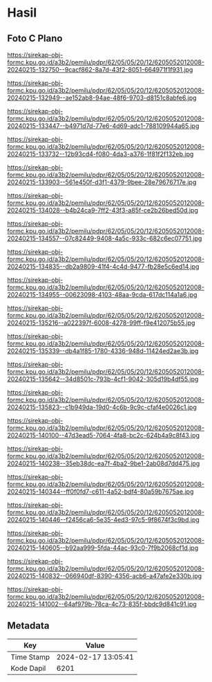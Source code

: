# Hasil

## Foto C Plano

https://sirekap-obj-formc.kpu.go.id/a3b2/pemilu/pdpr/62/05/05/20/12/6205052012008-20240215-132750--9cacf862-8a7d-43f2-8051-664971f1f931.jpg

https://sirekap-obj-formc.kpu.go.id/a3b2/pemilu/pdpr/62/05/05/20/12/6205052012008-20240215-132949--ae152ab8-94ae-48f6-9703-d8151c8abfe6.jpg

https://sirekap-obj-formc.kpu.go.id/a3b2/pemilu/pdpr/62/05/05/20/12/6205052012008-20240215-133447--b4971d7d-77e6-4d69-adc1-788109944a65.jpg

https://sirekap-obj-formc.kpu.go.id/a3b2/pemilu/pdpr/62/05/05/20/12/6205052012008-20240215-133732--12b93cd4-f080-4da3-a376-1f81f2f132eb.jpg

https://sirekap-obj-formc.kpu.go.id/a3b2/pemilu/pdpr/62/05/05/20/12/6205052012008-20240215-133903--561e450f-d3f1-4379-9bee-28e79676717e.jpg

https://sirekap-obj-formc.kpu.go.id/a3b2/pemilu/pdpr/62/05/05/20/12/6205052012008-20240215-134028--b4b24ca9-7ff2-43f3-a85f-ce2b26bed50d.jpg

https://sirekap-obj-formc.kpu.go.id/a3b2/pemilu/pdpr/62/05/05/20/12/6205052012008-20240215-134557--07c82449-9408-4a5c-933c-682c6ec07751.jpg

https://sirekap-obj-formc.kpu.go.id/a3b2/pemilu/pdpr/62/05/05/20/12/6205052012008-20240215-134835--db2a9809-41f4-4c4d-9477-fb28e5c6ed14.jpg

https://sirekap-obj-formc.kpu.go.id/a3b2/pemilu/pdpr/62/05/05/20/12/6205052012008-20240215-134955--00623098-4103-48aa-9cda-617dc114a1a6.jpg

https://sirekap-obj-formc.kpu.go.id/a3b2/pemilu/pdpr/62/05/05/20/12/6205052012008-20240215-135216--a022397f-6008-4278-99ff-f9e412075b55.jpg

https://sirekap-obj-formc.kpu.go.id/a3b2/pemilu/pdpr/62/05/05/20/12/6205052012008-20240215-135339--db4a1f85-1780-4336-948d-11424ed2ae3b.jpg

https://sirekap-obj-formc.kpu.go.id/a3b2/pemilu/pdpr/62/05/05/20/12/6205052012008-20240215-135642--34d8501c-793b-4cf1-9042-305d19b4df55.jpg

https://sirekap-obj-formc.kpu.go.id/a3b2/pemilu/pdpr/62/05/05/20/12/6205052012008-20240215-135823--c1b949da-19d0-4c6b-9c9c-cfaf4e0026c1.jpg

https://sirekap-obj-formc.kpu.go.id/a3b2/pemilu/pdpr/62/05/05/20/12/6205052012008-20240215-140100--47d3ead5-7064-4fa8-bc2c-624b4a9c8f43.jpg

https://sirekap-obj-formc.kpu.go.id/a3b2/pemilu/pdpr/62/05/05/20/12/6205052012008-20240215-140238--35eb38dc-ea7f-4ba2-9be1-2ab08d7dd475.jpg

https://sirekap-obj-formc.kpu.go.id/a3b2/pemilu/pdpr/62/05/05/20/12/6205052012008-20240215-140344--ff0f0fd7-c611-4a52-bdf4-80a59b7675ae.jpg

https://sirekap-obj-formc.kpu.go.id/a3b2/pemilu/pdpr/62/05/05/20/12/6205052012008-20240215-140446--f2456ca6-5e35-4ed3-97c5-9f8674f3c9bd.jpg

https://sirekap-obj-formc.kpu.go.id/a3b2/pemilu/pdpr/62/05/05/20/12/6205052012008-20240215-140605--b92aa999-5fda-44ac-93c0-7f9b2068cf1d.jpg

https://sirekap-obj-formc.kpu.go.id/a3b2/pemilu/pdpr/62/05/05/20/12/6205052012008-20240215-140832--066940df-8390-4356-acb6-a47afe2e330b.jpg

https://sirekap-obj-formc.kpu.go.id/a3b2/pemilu/pdpr/62/05/05/20/12/6205052012008-20240215-141002--64af979b-78ca-4c73-835f-bbdc9d841c91.jpg


## Metadata

| Key        | Value               |
| ---------- | ------------------- |
| Time Stamp | 2024-02-17 13:05:41 |
| Kode Dapil | 6201                |



